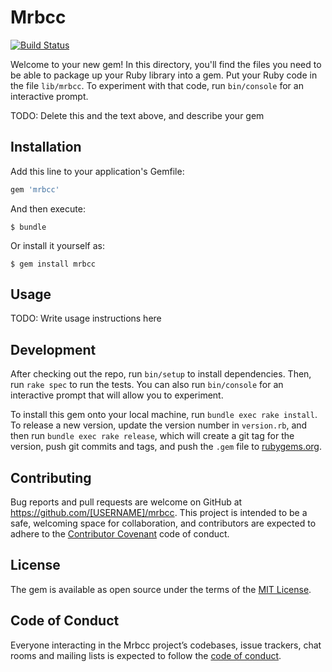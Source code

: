 # Mrbcc

[![Build Status](https://travis-ci.com/hasumikin/mrbcc.gem.svg?token=VeFsrsBq6JnnqsMXkeMk&branch=master)](https://travis-ci.com/hasumikin/mrbcc.gem)

Welcome to your new gem! In this directory, you'll find the files you need to be able to package up your Ruby library into a gem. Put your Ruby code in the file `lib/mrbcc`. To experiment with that code, run `bin/console` for an interactive prompt.

TODO: Delete this and the text above, and describe your gem

## Installation

Add this line to your application's Gemfile:

```ruby
gem 'mrbcc'
```

And then execute:

    $ bundle

Or install it yourself as:

    $ gem install mrbcc

## Usage

TODO: Write usage instructions here

## Development

After checking out the repo, run `bin/setup` to install dependencies. Then, run `rake spec` to run the tests. You can also run `bin/console` for an interactive prompt that will allow you to experiment.

To install this gem onto your local machine, run `bundle exec rake install`. To release a new version, update the version number in `version.rb`, and then run `bundle exec rake release`, which will create a git tag for the version, push git commits and tags, and push the `.gem` file to [rubygems.org](https://rubygems.org).

## Contributing

Bug reports and pull requests are welcome on GitHub at https://github.com/[USERNAME]/mrbcc. This project is intended to be a safe, welcoming space for collaboration, and contributors are expected to adhere to the [Contributor Covenant](http://contributor-covenant.org) code of conduct.

## License

The gem is available as open source under the terms of the [MIT License](https://opensource.org/licenses/MIT).

## Code of Conduct

Everyone interacting in the Mrbcc project’s codebases, issue trackers, chat rooms and mailing lists is expected to follow the [code of conduct](https://github.com/[USERNAME]/mrbcc/blob/master/CODE_OF_CONDUCT.md).
